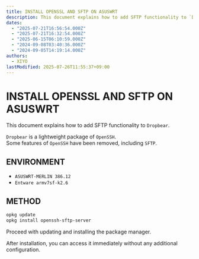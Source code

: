 ```yaml
---
title: INSTALL OPENSSL AND SFTP ON ASUSWRT
description: This document explains how to add SFTP functionality to `Dropbear`.
dates:
  - "2025-07-21T16:56:54.000Z"
  - "2025-07-21T16:32:54.000Z"
  - "2025-06-15T06:10:59.000Z"
  - "2024-09-08T03:40:36.000Z"
  - "2024-09-05T14:19:14.000Z"
authors:
  - XIYO
lastModified: 2025-07-26T11:55:37+09:00
---
```

# INSTALL OPENSSL AND SFTP ON ASUSWRT

This document explains how to add SFTP functionality to `Dropbear`.

`Dropbear` is a lightweight package of `OpenSSH`. \
Some features of `OpenSSH` have been removed, including `SFTP`.

## ENVIRONMENT

- `ASUSWRT-MERLIN 386.12`
- `Entware armv7sf-k2.6`

## METHOD

```bash
opkg update
opkg install openssh-sftp-server
```

Proceed with updating and installing the package manager.

After installation, you can access it immediately without any additional configuration.

